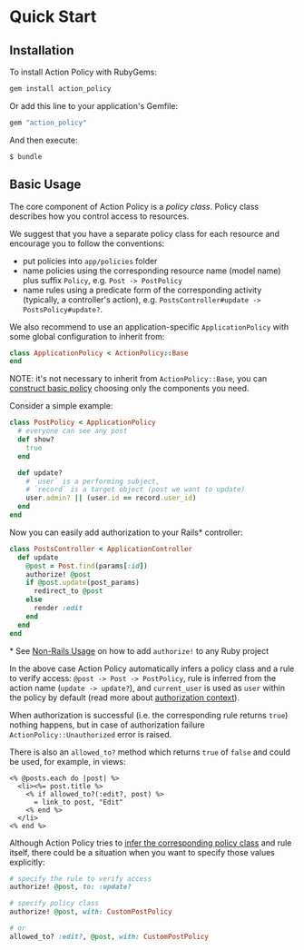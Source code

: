 # Quick Start

## Installation

To install Action Policy with RubyGems:

```ruby
gem install action_policy
```

Or add this line to your application's Gemfile:

```ruby
gem "action_policy"
```

And then execute:

    $ bundle

## Basic Usage

The core component of Action Policy is a _policy class_. Policy class describes how you control access to resources.

We suggest that you have a separate policy class for each resource and encourage you to follow the conventions:
- put policies into `app/policies` folder
- name policies using the corresponding resource name (model name) plus suffix `Policy`, e.g. `Post -> PostPolicy`
- name rules using a predicate form of the corresponding activity (typically, a controller's action), e.g. `PostsController#update -> PostsPolicy#update?`.

 We also recommend to use an application-specific `ApplicationPolicy` with some global configuration to inherit from:

```ruby
class ApplicationPolicy < ActionPolicy::Base
end
```

NOTE: it's not necessary to inherit from `ActionPolicy::Base`, you can [construct basic policy](custom_policy.md) choosing only the components you need.

Consider a simple example:

```ruby
class PostPolicy < ApplicationPolicy
  # everyone can see any post
  def show?
    true
  end

  def update?
    # `user` is a performing subject,
    # `record` is a target object (post we want to update)
    user.admin? || (user.id == record.user_id)
  end
end
```

Now you can easily add authorization to your Rails\* controller:

```ruby
class PostsController < ApplicationController
  def update
    @post = Post.find(params[:id])
    authorize! @post
    if @post.update(post_params)
      redirect_to @post
    else
      render :edit
    end
  end
end
```

\* See [Non-Rails Usage](non_rails.md) on how to add `authorize!` to any Ruby project

In the above case Action Policy automatically infers a policy class and a rule to verify access: `@post -> Post -> PostPolicy`, rule is inferred from the action name (`update -> update?`), and `current_user` is used as `user` within the policy by default (read more about [authorization context](authorize_context.md)).

When authorization is successful (i.e. the corresponding rule returns `true`) nothing happens, but in case of authorization failure `ActionPolicy::Unauthorized` error is raised.

There is also an `allowed_to?` method which returns `true` of `false` and could be used, for example, in views:

```erb
<% @posts.each do |post| %>
  <li><%= post.title %>
    <% if allowed_to?(:edit?, post) %>
      = link_to post, "Edit"
    <% end %>
  </li>
<% end %>
```

Although Action Policy tries to [infer the corresponding policy class](policy_lookup.md) and rule itself, there could be a situation when you want to specify those values explicitly:

```ruby
# specify the rule to verify access
authorize! @post, to: :update?

# specify policy class
authorize! @post, with: CustomPostPolicy

# or
allowed_to? :edit?, @post, with: CustomPostPolicy
```
